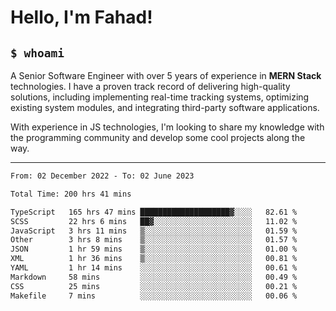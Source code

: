 <h1>Hello, I'm Fahad!</h1>

<h2><code>$ whoami</code></h2>

A Senior Software Engineer with over 5 years of experience in **MERN Stack** technologies. I have a proven track record of delivering high-quality solutions, including implementing real-time tracking systems, optimizing existing system modules, and integrating third-party software applications.

With experience in JS technologies, I'm looking to share my knowledge with the programming community and develop some cool projects along the way.

---

<!--START_SECTION:waka-->

```txt
From: 02 December 2022 - To: 02 June 2023

Total Time: 200 hrs 41 mins

TypeScript   165 hrs 47 mins ████████████████████▓░░░░   82.61 %
SCSS         22 hrs 6 mins   ██▓░░░░░░░░░░░░░░░░░░░░░░   11.02 %
JavaScript   3 hrs 11 mins   ▒░░░░░░░░░░░░░░░░░░░░░░░░   01.59 %
Other        3 hrs 8 mins    ▒░░░░░░░░░░░░░░░░░░░░░░░░   01.57 %
JSON         1 hr 59 mins    ▒░░░░░░░░░░░░░░░░░░░░░░░░   01.00 %
XML          1 hr 36 mins    ▒░░░░░░░░░░░░░░░░░░░░░░░░   00.81 %
YAML         1 hr 14 mins    ░░░░░░░░░░░░░░░░░░░░░░░░░   00.61 %
Markdown     58 mins         ░░░░░░░░░░░░░░░░░░░░░░░░░   00.49 %
CSS          25 mins         ░░░░░░░░░░░░░░░░░░░░░░░░░   00.21 %
Makefile     7 mins          ░░░░░░░░░░░░░░░░░░░░░░░░░   00.06 %
```

<!--END_SECTION:waka-->

<!--
**heyFahad/heyFahad** is a ✨ _special_ ✨ repository because its `README.md` (this file) appears on your GitHub profile.

Here are some ideas to get you started:

- 🔭 I’m currently working on ...
- 🌱 I’m currently learning ...
- 👯 I’m looking to collaborate on ...
- 🤔 I’m looking for help with ...
- 💬 Ask me about ...
- 📫 How to reach me: ...
- 😄 Pronouns: ...
- ⚡ Fun fact: ...
-->
